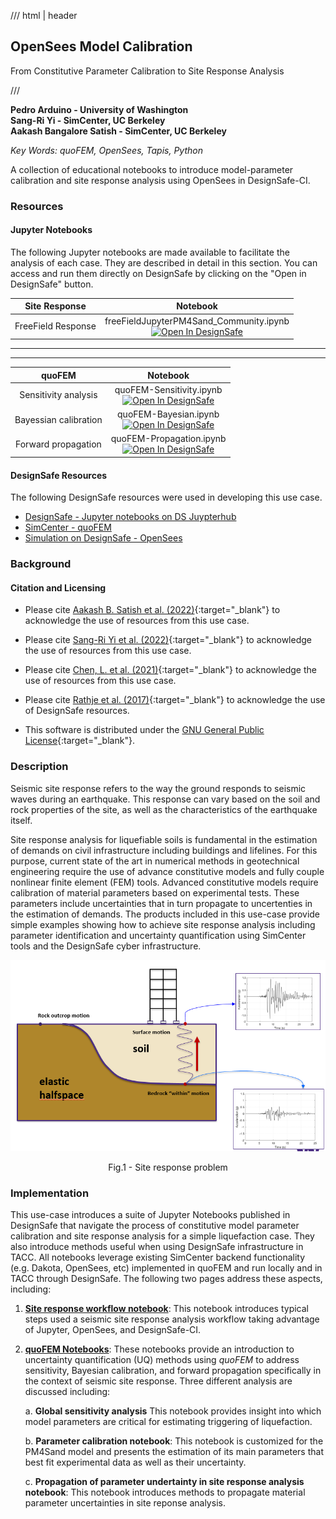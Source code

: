 /// html | header

## OpenSees Model Calibration

From Constitutive Parameter Calibration to Site Response Analysis

///

**Pedro Arduino - University of Washington**  <br>
**Sang-Ri Yi - SimCenter, UC Berkeley**  <br>
**Aakash Bangalore Satish - SimCenter, UC Berkeley**

*Key Words: quoFEM, OpenSees, Tapis, Python*

A collection of educational notebooks to introduce model-parameter calibration and site response analysis using OpenSees in DesignSafe-CI.

### Resources
 
#### Jupyter Notebooks
The following Jupyter notebooks are made available to facilitate the analysis of each case. They are described in detail in this section. You can access and run them directly on DesignSafe by clicking on the "Open in DesignSafe" button.

| Site Response | Notebook |
| :-------: | :---------:  |
| FreeField Response | freeFieldJupyterPM4Sand_Community.ipynb <br> [![Open In DesignSafe](https://raw.githubusercontent.com/geoelements/LearnMPM/main/DesignSafe-Badge.svg)](https://jupyter.designsafe-ci.org/hub/user-redirect/lab/tree/CommunityData/Jupyter%20Notebooks%20for%20Civil%20Engineering%20Courses/University_of_Washington/freeFieldJupyterPM4Sand/freeFieldJupyterPM4Sand_Community.ipynb) |

---
---

| quoFEM | Notebook |
| :-------: | :---------:  |
| Sensitivity analysis     | quoFEM-Sensitivity.ipynb <br> [![Open In DesignSafe](https://raw.githubusercontent.com/geoelements/LearnMPM/main/DesignSafe-Badge.svg)](https://jupyter.designsafe-ci.org/hub/user-redirect/lab/tree/CommunityData/Jupyter%20Notebooks%20for%20Civil%20Engineering%20Courses/University_of_Washington/quoFEM_Example1/GlobalSensitivity/quoFEM-Sensitivity.ipynb)|
| Bayessian calibration     | quoFEM-Bayesian.ipynb <br> [![Open In DesignSafe](https://raw.githubusercontent.com/geoelements/LearnMPM/main/DesignSafe-Badge.svg)](https://jupyter.designsafe-ci.org/hub/user-redirect/lab/tree/CommunityData/Jupyter%20Notebooks%20for%20Civil%20Engineering%20Courses/University_of_Washington/quoFEM_Example1/BayesianCalibration/quoFEM-Bayesian.ipynb)|
| Forward propagation  | quoFEM-Propagation.ipynb <br> [![Open In DesignSafe](https://raw.githubusercontent.com/geoelements/LearnMPM/main/DesignSafe-Badge.svg)](https://jupyter.designsafe-ci.org/hub/user-redirect/lab/tree/CommunityData/Jupyter%20Notebooks%20for%20Civil%20Engineering%20Courses/University_of_Washington/quoFEM_Example1/ForwardPropagation/quoFEM-Propagation.ipynb)|


#### DesignSafe Resources
The following DesignSafe resources were used in developing this use case.

* [DesignSafe - Jupyter notebooks on DS Juypterhub](https://www.designsafe-ci.org/rw/workspace/#!/Jupyter::Analysis)
* [SimCenter - quoFEM](https://simcenter.designsafe-ci.org/research-tools/quofem-application)
* [Simulation on DesignSafe - OpenSees](https://www.designsafe-ci.org/rw/workspace/#!/OpenSees::Simulation)


### Background

#### Citation and Licensing
* Please cite [Aakash B. Satish et al. (2022)](https://doi.org/10.1007/978-3-031-11898-2_152){:target="_blank"}  to acknowledge the use of resources from this use case.

* Please cite [Sang-Ri Yi et al. (2022)](https://doi.org/10.1007/978-3-031-30125-4_6){:target="_blank"}  to acknowledge the use of resources from this use case.

* Please cite [Chen, L. et al. (2021)](https://peer.berkeley.edu/sites/default/files/2021_chen_final.pdf){:target="_blank"}  to acknowledge the use of resources from this use case.

* Please cite [Rathje et al. (2017)](https://doi.org/10.1061/(ASCE)NH.1527-6996.0000246){:target="_blank"}  to acknowledge the use of DesignSafe resources.

* This software is distributed under the [GNU General Public License](https://www.gnu.org/licenses/gpl-3.0.html){:target="_blank"}.

### Description

Seismic site response refers to the way the ground responds to seismic waves during an earthquake. This response can vary based on the soil and rock properties of the site, as well as the characteristics of the earthquake itself. 

Site response analysis for liquefiable soils is fundamental in the estimation of demands on civil infrastructure including buildings and lifelines. For this purpose, current state of the art in numerical methods in geotechnical engineering require the use of advance constitutive models and fully couple nonlinear finite element (FEM) tools. Advanced constitutive models require calibration of material parameters based on experimental tests. These parameters include uncertainties that in turn propagate to uncertenties in the estimation of demands. The products included in this use-case provide simple examples showing how to achieve site response analysis including parameter identification and uncertainty quantification using SimCenter tools and the DesignSafe cyber infrastructure.


![Propagation of vertical waves in site response analysis](img/UC1-Arduino-1-SRschematic2.png "Fig.1 - Site response problem")
<p style="text-align: center;"> Fig.1 - Site response problem </p>

### Implementation

This use-case introduces a suite of Jupyter Notebooks published in DesignSafe that navigate the process of  constitutive model parameter calibration and site response analysis for a simple liquefaction case. They also introduce methods useful when using DesignSafe infrastructure in TACC. All notebooks leverage existing SimCenter backend functionality (e.g. Dakota, OpenSees, etc) implemented in quoFEM and run locally and in TACC through DesignSafe. The following two pages address these aspects, including:

1. [**Site response workflow notebook**](./usecase_siteResponse.md): This notebook introduces typical steps used a seismic site response analysis workflow taking advantage of Jupyter, OpenSees, and DesignSafe-CI.

2. [**quoFEM Notebooks**](./usecase_quoFEM.md): These notebooks provide an introduction to uncertainty quantification (UQ) methods using *quoFEM* to address sensitivity, Bayesian calibration, and forward propagation specifically in the context of seismic site response. Three different analysis are discussed including:

    a. **Global sensitivity analysis** This notebook provides insight into which model parameters are critical for estimating triggering of liquefaction.

    b. **Parameter calibration notebook**: This  notebook is customized for the PM4Sand model and presents the estimation of its main parameters that best fit experimental data as well as their uncertainty.

    c. **Propagation of parameter undertainty in site response analysis notebook**: This notebook introduces methods to propagate material parameter uncertainties in site reponse analysis.


